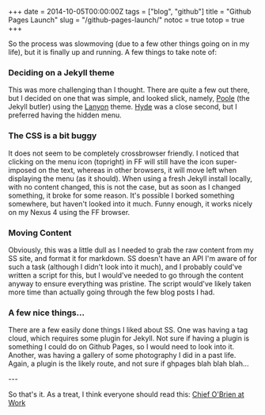 +++
date = 2014-10-05T00:00:00Z
tags = ["blog", "github"]
title = "Github Pages Launch"
slug = "/github-pages-launch/"
notoc = true
totop = true
+++

So the process was slow­moving (due to a few other things going on in my life), but it is finally up and running. A few things to take note of:

### Deciding on a Jekyll theme

This was more challenging than I thought. There are quite a few out there, but I decided on one that was simple, and looked slick, namely, [Poole](http://getpoole.com/) (the Jekyll butler) using the [Lanyon](http://lanyon.getpoole.com/) theme. [Hyde](http://hyde.getpoole.com/) was a close second, but I preferred having the hidden menu.

### The CSS is a bit buggy

It does not seem to be completely cross­browser friendly. I noticed that clicking on the menu icon (top­right) in FF will still have the icon super­imposed on the text, whereas in other browsers, it will move left when displaying the menu (as it should). When using a fresh Jekyll install locally, with no content changed, this is not the case, but as soon as I changed something, it broke for some reason. It's possible I borked something somewhere, but haven't looked into it much. Funny enough, it works nicely on my Nexus 4 using the FF browser.

### Moving Content

Obviously, this was a little dull as I needed to grab the raw content from my SS site, and format it for markdown. SS doesn't have an API I'm aware of for such a task (although I didn't look into it much), and I probably could've written a script for this, but I would've needed to go through the content anyway to ensure everything was pristine. The script would've likely taken more time than actually going through the few blog posts I had.

### A few nice things...

There are a few easily­ done things I liked about SS. One was having a tag cloud, which requires some plugin for Jekyll. Not sure if having a plugin is something I could do on Github Pages, so I would need to look into it. Another, was having a gallery of some photography I did in a past life. Again, a plugin is the likely route, and not sure if gh­pages blah blah blah...

­­­---

So that's it. As a treat, I think everyone should read this: [Chief O'Brien at Work](http://chiefobrienatwork.com/)
